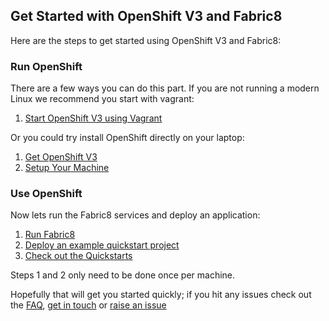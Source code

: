 ## Get Started with OpenShift V3 and Fabric8

Here are the steps to get started using OpenShift V3 and Fabric8:

### Run OpenShift

There are a few ways you can do this part. If you are not running a modern Linux we recommend you start with vagrant:

1. [Start OpenShift V3 using Vagrant](openShiftVagrant.html)

Or you could try install OpenShift directly on your laptop:

1. [Get OpenShift V3](openShiftInstall.html)
1. [Setup Your Machine](setupMachine.html)


### Use OpenShift

Now lets run the Fabric8 services and deploy an application:

1. [Run Fabric8](runFabric.html)
1. [Deploy an example quickstart project](http://fabric8.io/v2/mavenPlugin.html#example)
1. [Check out the Quickstarts](quickstarts.html)

Steps 1 and 2 only need to be done once per machine.

Hopefully that will get you started quickly; if you hit any issues check out the [FAQ](http://fabric8.io/v2/FAQ.html), [get in touch](http://fabric8.io/community/index.html) or [raise an issue](https://github.com/fabric8io/fabric8/issues)